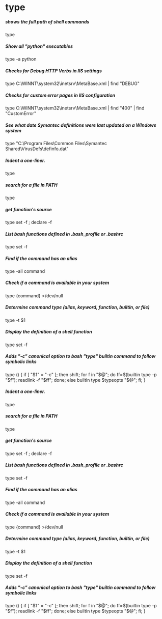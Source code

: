 # type

##### shows the full path of shell commands

   type  <command>

##### Show all "python" executables

   type  -a python

##### Checks for Debug HTTP Verbs in IIS settings

   type  C:\WINNT\system32\inetsrv\MetaBase.xml | find "DEBUG"

##### Checks for custom error pages in IIS configuration

   type  C:\WINNT\system32\inetsrv\MetaBase.xml | find "400" | find "CustomError"

##### See what date Symantec definitions were last updated on a WIndows system

   type  "C:\Program Files\Common Files\Symantec Shared\VirusDefs\definfo.dat"

##### Indent a one-liner.

   type  <function name>

##### search for a file in PATH

   type  <filename>

##### get function's source

   type set -f <function name>; declare -f <function name>

##### List bash functions defined in .bash_profile or .bashrc

   type set -f

##### Find if the command has an alias

   type  -all command

##### Check if a command is available in your system

   type  {command} >/dev/null

##### Determine command type (alias, keyword, function, builtin, or file)

   type  -t $1

##### Display the definition of a shell function

   type set -f <function-name>

##### Adds "-c" canonical option to bash "type" builtin command to follow symbolic links

   type  () { if [ "$1" = "-c" ]; then shift; for f in "$@"; do ff=$(builtin type -p "$f"); readlink -f "$ff"; done; else builtin type $typeopts "$@"; fi; }

##### Indent a one-liner.

   type  <function name>

##### search for a file in PATH

   type  <filename>

##### get function's source

   type set -f <function name>; declare -f <function name>

##### List bash functions defined in .bash_profile or .bashrc

   type set -f

##### Find if the command has an alias

   type  -all command

##### Check if a command is available in your system

   type  {command} >/dev/null

##### Determine command type (alias, keyword, function, builtin, or file)

   type  -t $1

##### Display the definition of a shell function

   type set -f <function-name>

##### Adds "-c" canonical option to bash "type" builtin command to follow symbolic links

   type  () { if [ "$1" = "-c" ]; then shift; for f in "$@"; do ff=$(builtin type -p "$f"); readlink -f "$ff"; done; else builtin type $typeopts "$@"; fi; }
